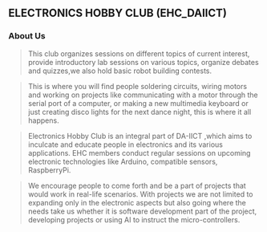 ## ELECTRONICS HOBBY CLUB (EHC_DAIICT)
### About Us
> This club organizes sessions on different topics of current interest, provide introductory lab sessions on various topics, organize debates and quizzes,we also hold basic robot building contests.  

> This is where you will find people soldering circuits, wiring motors and working on projects like communicating with a motor through the serial port of a computer, or making a new multimedia keyboard or just creating disco lights for the next dance night, this is where it all happens.  

> Electronics Hobby Club is an integral part of DA-IICT ,which aims to inculcate and educate people in electronics and its various applications. EHC members conduct regular sessions on upcoming electronic technologies like Arduino, compatible sensors, RaspberryPi.  

> We encourage people to come forth and be a part of projects that would work in real-life scenarios. With projects we are not limited to expanding only in the electronic aspects but also going where the needs take us whether it is software development part of the project, developing projects or using AI to instruct the micro-controllers.
